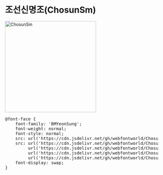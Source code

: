 # 조선신명조(ChosunSm)

<a href="https://wess.tistory.com" target="_blank">
    <img src="https://webfontworld.github.io/ChosunSm/ChosunSm.jpg" alt="ChosunSm" style="width:300px">
</a>
<pre>
@font-face {
    font-family: 'BMYeonSung';
    font-weight: normal;
    font-style: normal;
    src: url('https://cdn.jsdelivr.net/gh/webfontworld/ChosunSm/ChosunSm.eot');
    src: url('https://cdn.jsdelivr.net/gh/webfontworld/ChosunSm/ChosunSm.eot?#iefix') format('embedded-opentype'),
         url('https://cdn.jsdelivr.net/gh/webfontworld/ChosunSm/ChosunSm.woff2') format('woff2'),
         url('https://cdn.jsdelivr.net/gh/webfontworld/ChosunSm/ChosunSm.woff') format('woff'),
         url('https://cdn.jsdelivr.net/gh/webfontworld/ChosunSm/ChosunSm.ttf') format("truetype");
    font-display: swap;
} 
</pre>
